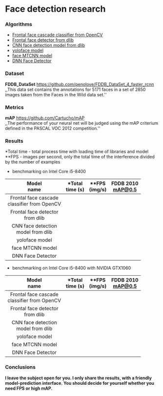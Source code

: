 # Face detection research

### Algorithms
* [Frontal face cascade classifier from OpenCV](https://docs.opencv.org/3.4/db/d28/tutorial_cascade_classifier.html)
* [Frontal face detector from dlib](http://dlib.net/face_detector.py.html)
* [CNN face detection model from dlib](http://dlib.net/cnn_face_detector.py.html)
* [yoloface model](https://github.com/sthanhng/yoloface)
* [face MTCNN model](https://github.com/ipazc/mtcnn)
* [DNN Face Detector](https://github.com/spmallick/learnopencv/tree/master/AgeGender)

### Dataset
**FDDB_DataSet** https://github.com/penolove/FDDB_DataSet_4_faster_rcnn  
,,This data set contains the annotations for 5171 faces in a set of 2850 images taken from the Faces in the Wild data set.''

### Metrics
**mAP** https://github.com/Cartucho/mAP  
,,The performance of your neural net will be judged using the mAP criterium defined in the PASCAL VOC 2012 competition.''

### Results
*Total time - total process time with loading time of libraries and model  
**FPS - images per second, only the total time of the interference divided by the number of examples

* benchmarking on Intel Core i5-8400

| Model<br>name | *Total<br>time (s) | **FPS<br>(img/s) | FDDB 2010<br>mAP@0.5 |
|:-----------------------------------------------:|:------------------:|:----------------:|:--------------------:|
| Frontal face cascade <br>classifier from OpenCV |  |  |  |
| Frontal face detector<br>from dlib |  |  |  |
| CNN face detection <br>model from dlib |  |  |  |
| yoloface model |  |  |  |
| face MTCNN model |  |  | |
| DNN Face Detector |  |  |  |

* benchmarking on Intel Core i5-8400 with NVIDIA GTX1060

| Model<br>name | *Total<br>time (s) | **FPS<br>(img/s) | FDDB 2010<br>mAP@0.5 |
|:-----------------------------------------------:|:------------------:|:----------------:|:--------------------:|
| Frontal face cascade <br>classifier from OpenCV |  |  |  |
| Frontal face detector<br>from dlib |  |  |  |
| CNN face detection <br>model from dlib |  |  |  |
| yoloface model |  |  |  |
| face MTCNN model | | |  |
| DNN Face Detector |  |  |  |

### Conclusions
**I leave the subject open for you. I only share the results, with a friendly model-prediction interface. You should decide for yourself whether you need FPS or high mAP.**
